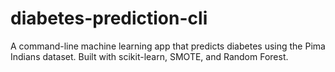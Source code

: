# diabetes-prediction-cli
A command-line machine learning app that predicts diabetes using the Pima Indians dataset. Built with scikit-learn, SMOTE, and Random Forest.
